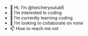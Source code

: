 - 👋 Hi, I’m @twicheryoutubE
- 👀 I’m interested in coding
- 🌱 I’m currently learning coding
- 💞️ I’m looking to collaborate on none
- 📫 How to reach me not

<!---
twicheryoutubE/twicheryoutubE is a ✨ special ✨ repository because its `README.md` (this file) appears on your GitHub profile.
You can click the Preview link to take a look at your changes.
--->
